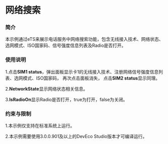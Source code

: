 # 网络搜索

### 简介

本示例通过eTS来展示电话服务中网络搜索功能，包含无线接入技术、网络状态、选网模式、ISO国家码、信号强度信息列表及Radio是否打开。

### 使用说明

1.点击**SIM1 status**，弹出面板显示卡1的无线接入技术、注册网络信号强度信息列表、选网模式、ISO国家码，
  再次点击面板消失， 点击**SIM2 status**显示同理。

2.**NetworkState**显示网络状态相关信息。

3.**IsRadioOn**显示Radio是否打开，true为打开，false为关闭。

### 约束与限制

1.本示例仅支持在标准系统上运行。

2.本示例需要使用3.0.0.901及以上的DevEco Studio版本才可编译运行。